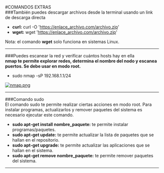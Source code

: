#COMANDOS EXTRAS  
###También puedes descargar archivos desde la terminal usando un link de descarga directa  
* **curl:** curl -O 'https://enlace_archivo.com/archivo.zip'  
* **wget:** wget 'https://enlace_archivo.com/archivo.zip'  


Nota: el comando **wget** solo funciona en sistemas Linux.
***

###Puedes escanear la red y verificar cuántos hosts hay en ella  
**nmap te permite explorar redes, determina el nombre del nodo y escanea puertos. Se debe usar en modo root.**  
* sudo nmap -sP 192.168.1.1/24  


[![nmap.png](https://s5.postimg.org/h5lx2i8fb/nmap.png)](https://postimg.org/image/qde5j7fhf/)    
***  
###Comando sudo  
El comando sudo te permite realizar ciertas acciones en modo root. Para instalar programas, actualizarlos y remover paquetes del sistema es necesario ejecutar este comando.  

* **sudo apt-get install nombre_paquete:** te permite instalar programas/paquetes.  
* **sudo apt-get update:** te permite actualizar la lista de paquetes que se hallan en el repositorio.  
* **sudo apt-get upgrade:** te permite actualizar las aplicaciones que se hallan en el sistema.  
*  **sudo apt-get remove nombre_paquete:** te permite remover paquetes del sistema.  

***
